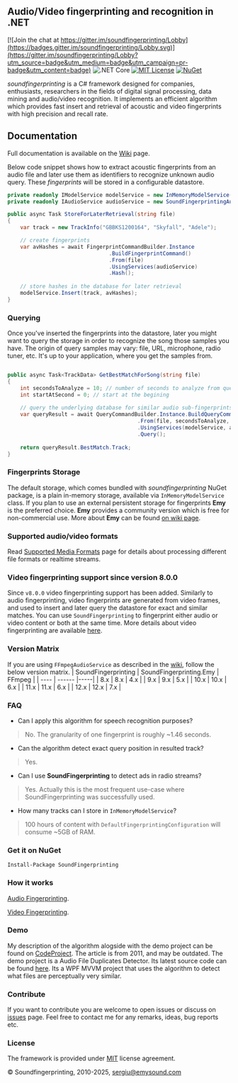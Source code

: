 ## Audio/Video fingerprinting and recognition in .NET

[![Join the chat at https://gitter.im/soundfingerprinting/Lobby](https://badges.gitter.im/soundfingerprinting/Lobby.svg)](https://gitter.im/soundfingerprinting/Lobby?utm_source=badge&utm_medium=badge&utm_campaign=pr-badge&utm_content=badge)
![.NET Core](https://github.com/AddictedCS/soundfingerprinting/workflows/.NET%20Core/badge.svg)
[![MIT License](http://img.shields.io/badge/license-MIT-blue.svg?style=flat)](license.txt)
[![NuGet](https://img.shields.io/nuget/dt/SoundFingerprinting.svg)](https://www.nuget.org/packages/SoundFingerprinting)

_soundfingerprinting_ is a C# framework designed for companies, enthusiasts, researchers in the fields of digital signal processing, data mining and audio/video recognition. It implements an efficient algorithm which provides fast insert and retrieval of acoustic and video fingerprints with high precision and recall rate.

## Documentation

Full documentation is available on the [Wiki][wiki-page] page.

Below code snippet shows how to extract acoustic fingerprints from an audio file and later use them as identifiers to recognize unknown audio query. These _fingerprints_ will be stored in a configurable datastore.

```csharp
private readonly IModelService modelService = new InMemoryModelService(); // store fingerprints in RAM
private readonly IAudioService audioService = new SoundFingerprintingAudioService(); // default audio library

public async Task StoreForLaterRetrieval(string file)
{
    var track = new TrackInfo("GBBKS1200164", "Skyfall", "Adele");

    // create fingerprints
    var avHashes = await FingerprintCommandBuilder.Instance
                                .BuildFingerprintCommand()
                                .From(file)
                                .UsingServices(audioService)
                                .Hash();
								
    // store hashes in the database for later retrieval
    modelService.Insert(track, avHashes);
}
```

### Querying
Once you've inserted the fingerprints into the datastore, later you might want to query the storage in order to recognize the song those samples you have. The origin of query samples may vary: file, URL, microphone, radio tuner, etc. It's up to your application, where you get the samples from.

```csharp

public async Task<TrackData> GetBestMatchForSong(string file)
{
    int secondsToAnalyze = 10; // number of seconds to analyze from query file
    int startAtSecond = 0; // start at the begining
	
    // query the underlying database for similar audio sub-fingerprints
    var queryResult = await QueryCommandBuilder.Instance.BuildQueryCommand()
                                         .From(file, secondsToAnalyze, startAtSecond)
                                         .UsingServices(modelService, audioService)
                                         .Query();
    
    return queryResult.BestMatch.Track;
}
```
### Fingerprints Storage
The default storage, which comes bundled with _soundfingerprinting_ NuGet package, is a plain in-memory storage, available via <code>InMemoryModelService</code> class. If you plan to use an external persistent storage for fingerprints **Emy** is the preferred choice. **Emy** provides a community version which is free for non-commercial use. More about **Emy** can be found [on wiki page][emy-wiki-page].

### Supported audio/video formats
Read [Supported Media Formats][audio-services-wiki-page] page for details about processing different file formats or realtime streams.

### Video fingerprinting support since version 8.0.0
Since `v8.0.0` video fingerprinting support has been added. Similarly to audio fingerprinting, video fingerprints are generated from video frames, and used to insert and later query the datastore for exact and similar matches. You can use `SoundFingerprinting` to fingerprint either audio or video content or both at the same time. More details about video fingerprinting are available [here][video-fingerprinting-wiki-page].

### Version Matrix
If you are using `FFmpegAudioService` as described in the [wiki][audio-services-wiki-page], follow the below version matrix.
| SoundFingerprinting  | SoundFingerprinting.Emy | FFmpeg |
| ---- | ------ |-----|
| 8.x  | 8.x    | 4.x |
| 9.x  | 9.x    | 5.x |
| 10.x | 10.x   | 6.x |
| 11.x | 11.x   | 6.x |
| 12.x | 12.x   | 7.x |



### FAQ
- Can I apply this algorithm for speech recognition purposes?
> No. The granularity of one fingerprint is roughly ~1.46 seconds.
- Can the algorithm detect exact query position in resulted track?
> Yes.
- Can I use **SoundFingerprinting** to detect ads in radio streams?
> Yes. Actually this is the most frequent use-case where SoundFingerprinting was successfully used.
- How many tracks can I store in `InMemoryModelService`?
> 100 hours of content with `DefaultFingerprintingConfiguration` will consume ~5GB of RAM.

### Get it on NuGet

    Install-Package SoundFingerprinting
### How it works
[Audio Fingerprinting][emysound-how-it-works].

[Video Fingerprinting][emysound-video-fingerprinting].

    
### Demo
My description of the algorithm alogside with the demo project can be found on [CodeProject](http://www.codeproject.com/Articles/206507/Duplicates-detector-via-audio-fingerprinting). The article is from 2011, and may be outdated.
The demo project is a Audio File Duplicates Detector. Its latest source code can be found [here](src/SoundFingerprinting.DuplicatesDetector). Its a WPF MVVM project that uses the algorithm to detect what files are perceptually very similar.

### Contribute
If you want to contribute you are welcome to open issues or discuss on [issues](https://github.com/AddictedCS/soundfingerprinting/issues) page. Feel free to contact me for any remarks, ideas, bug reports etc. 

### License
The framework is provided under [MIT](https://opensource.org/licenses/MIT) license agreement.

&copy; Soundfingerprinting, 2010-2025, sergiu@emysound.com


[emy-nuget]: https://www.nuget.org/packages/SoundFingerprinting.Emy
[emysound-how-it-works]: https://emysound.com/blog/open-source/2020/06/12/how-audio-fingerprinting-works.html
[emysound-video-fingerprinting]: https://emysound.com/blog/open-source/2021/08/01/video-fingerprinting.html
[emysound]: https://emysound.com
[wiki-page]: https://github.com/AddictedCS/soundfingerprinting/wiki
[emy-wiki-page]: https://github.com/AddictedCS/soundfingerprinting/wiki/Emy-Storage
[audio-services-wiki-page]: https://github.com/AddictedCS/soundfingerprinting/wiki/Audio-Services
[video-fingerprinting-wiki-page]: https://github.com/AddictedCS/soundfingerprinting/wiki/Video-Fingerprints
